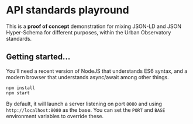 # API standards playround

This is a **proof of concept** demonstration for mixing JSON-LD and JSON Hyper-Schema for different purposes, within
the Urban Observatory standards.

## Getting started...

You'll need a recent version of NodeJS that understands ES6 syntax, and a modern browser that understands async/await
among other things.

```
npm install
npm start
```

By default, it will launch a server listening on port `8080` and using `http://localhost:8080` as the base. You can set
the `PORT` and `BASE` environment variables to override these.
